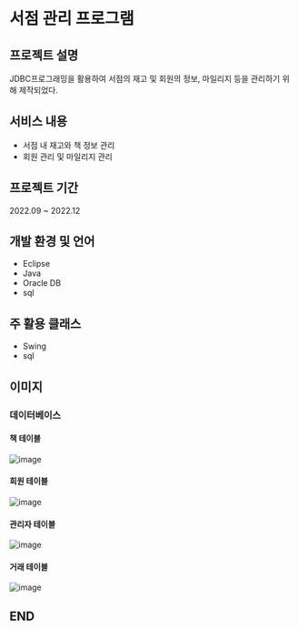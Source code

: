# 서점 관리 프로그램
## 프로젝트 설명
JDBC프로그래밍을 활용하여 서점의 재고 및 회원의 정보, 마일리지 등을 관리하기 위해 제작되었다.

## 서비스 내용
- 서점 내 재고와 책 정보 관리
- 회원 관리 및 마일리지 관리

## 프로젝트 기간
2022.09 ~ 2022.12

## 개발 환경 및 언어
- Eclipse
- Java
- Oracle DB
- sql

## 주 활용 클래스
- Swing
- sql

## 이미지
### 데이터베이스
#### 책 테이블
![image](https://github.com/jongwon-kr/book-store-JDBCProject/assets/76871947/7ace064d-5c43-48ce-93e7-03c3e125a6ed)

#### 회원 테이블
![image](https://github.com/jongwon-kr/book-store-JDBCProject/assets/76871947/1b58123e-7a38-4c7d-a4f0-ccbe9a98ac42)

#### 관리자 테이블
![image](https://github.com/jongwon-kr/book-store-JDBCProject/assets/76871947/05fac0a9-b3b1-43ed-bba5-2315a84a0803)

#### 거래 테이블
![image](https://github.com/jongwon-kr/book-store-JDBCProject/assets/76871947/00b9fa57-0742-4b56-9bc5-c586da348cb6)


## END
